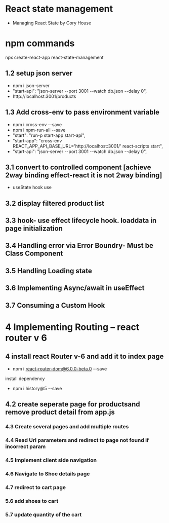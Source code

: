 # React state management

- Managing React State by Cory House

# npm commands

npx create-react-app react-state-management

## 1.2 setup json server

- npm i json-server
- "start-api": "json-server --port 3001 --watch db.json --delay 0",
- http://localhost:3001/products

## 1.3 Add cross-env to pass environment variable

- npm i cross-env --save
- npm i npm-run-all --save
- "start": "run-p start-app start-api",
- "start-app": "cross-env REACT_APP_API_BASE_URL='http://localhost:3001/' react-scripts start",
- "start-api": "json-server --port 3001 --watch db.json --delay 0",

## 3.1 convert to controlled component [achieve 2way binding effect-react it is not 2way binding]

- useState hook use

## 3.2 display filtered product list

## 3.3 hook- use effect lifecycle hook. loaddata in page initialization

## 3.4 Handling error via Error Boundry- Must be Class Component

## 3.5 Handling Loading state

## 3.6 Implementing Async/await in useEffect

## 3.7 Consuming a Custom Hook

# 4 Implementing Routing – react router v 6

## 4 install react Router v-6 and add it to index page

- npm i react-router-dom@6.0.0-beta.0 --save

install dependency

- npm i history@5 --save

## 4.2 create seperate page for productsand remove product detail from app.js

### 4.3 Create several pages and add multiple routes

### 4.4 Read Url parameters and redirect to page not found if incorrect param

### 4.5 Implement client side navigation

### 4.6 Navigate to Shoe details page

### 4.7 redirect to cart page

### 5.6 add shoes to cart

### 5.7 update quantity of the cart
